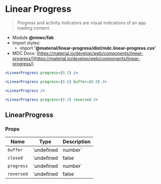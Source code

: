 # Linear Progress

> Progress and activity indicators are visual indications of an app loading content.

- Module **@rmwc/fab**
- Import styles:
  - import **'@material/linear-progress/dist/mdc.linear-progress.css'**
- MDC Docs: [https://material.io/develop/web/components/linear-progress/](https://material.io/develop/web/components/linear-progress/)

```jsx
<LinearProgress progress={0.5} />
```

```jsx
<LinearProgress progress={0.6} buffer={0.8} />
```

```jsx
<LinearProgress />
```

```jsx
<LinearProgress progress={0.2} reversed />
```

## LinearProgress
### Props

| Name | Type | Description |
|------|------|-------------|
| `buffer` | `undefined | number` | A Progress buffer float percentage between 0 and 1. |
| `closed` | `undefined | false | true` | Hides the progress bar. Adding / removing this prop will trigger an animation in or out. |
| `progress` | `undefined | number` | Progress float percentage between 0 and 1. |
| `reversed` | `undefined | false | true` | Progress goes from right to left. |


